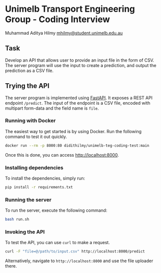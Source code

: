# Unimelb Transport Engineering Group - Coding Interview

Muhammad Aditya Hilmy <mhilmy@student.unimelb.edu.au>

## Task

Develop an API that allows user to provide an input file in the form of CSV.
The server program will use the input to create a prediction, and output the prediction as a CSV file.

## Trying the API

The server program is implemented using [FastAPI](https://github.com/tiangolo/fastapi). It exposes a REST API endpoint `/predict`.
The input of the endpoint is a CSV file, encoded with multipart form-data and the field name is `file`.

### Running with Docker

The easiest way to get started is by using Docker. Run the following command to test it out quickly.
```sh
docker run --rm -p 8000:80 didithilmy/unimelb-teg-coding-test:main
```

Once this is done, you can access [http://localhost:8000](http://localhost:8000).

### Installing dependencies
To install the dependencies, simply run:
```sh
pip install -r requirements.txt
```

### Running the server
To run the server, execute the following command:
```bash
bash run.sh
```

### Invoking the API

To test the API, you can use `curl` to make a request.

```sh
curl -F "file=@/path/to/input.csv" http://localhost:8000/predict
```

Alternatively, navigate to `http://localhost:8000` and use the file uploader there.
